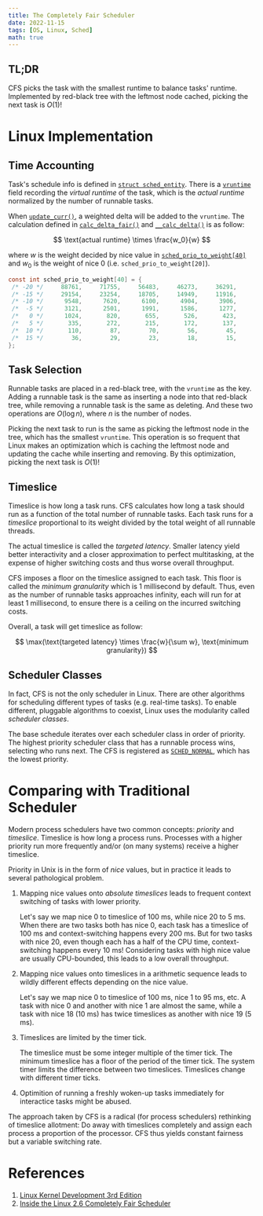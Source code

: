 ```yaml
---
title: The Completely Fair Scheduler
date: 2022-11-15
tags: [OS, Linux, Sched]
math: true
---
```


## TL;DR

CFS picks the task with the smallest runtime to balance tasks' runtime. Implemented by red-black tree with the leftmost node cached, picking the next task is $O(1)$!

# Linux Implementation

## Time Accounting

Task's schedule info is defined in [`struct sched_entity`](https://github.com/torvalds/linux/blob/fef7fd48922d11b22620e19f9c9101647bfe943d/include/linux/sched.h#L547).
There is a [`vruntime`](https://github.com/torvalds/linux/blob/fef7fd48922d11b22620e19f9c9101647bfe943d/include/linux/sched.h#L556) field recording the _virtual runtime_ of the task, which is the _actual runtime_ normalized by the number of runnable tasks.

When [`update_curr()`](https://github.com/torvalds/linux/blob/fef7fd48922d11b22620e19f9c9101647bfe943d/kernel/sched/fair.c#L882), a weighted delta will be added to the `vruntime`.
The calculation defined in [`calc_delta_fair()`](https://github.com/torvalds/linux/blob/fef7fd48922d11b22620e19f9c9101647bfe943d/kernel/sched/fair.c#L694) and [`__calc_delta()`](https://github.com/torvalds/linux/blob/fef7fd48922d11b22620e19f9c9101647bfe943d/kernel/sched/fair.c#L308:12) is as follow:

$$
\text{actual runtime} \times \frac{w_0}{w}
$$

where $w$ is the weight decided by nice value in [`sched_prio_to_weight[40]`](https://github.com/torvalds/linux/blob/fef7fd48922d11b22620e19f9c9101647bfe943d/kernel/sched/core.c#L11180) and $w_0$ is the weight of nice 0 (i.e. `sched_prio_to_weight[20]`).

```c
const int sched_prio_to_weight[40] = {
 /* -20 */     88761,     71755,     56483,     46273,     36291,
 /* -15 */     29154,     23254,     18705,     14949,     11916,
 /* -10 */      9548,      7620,      6100,      4904,      3906,
 /*  -5 */      3121,      2501,      1991,      1586,      1277,
 /*   0 */      1024,       820,       655,       526,       423,
 /*   5 */       335,       272,       215,       172,       137,
 /*  10 */       110,        87,        70,        56,        45,
 /*  15 */        36,        29,        23,        18,        15,
};
```

## Task Selection

Runnable tasks are placed in a red-black tree, with the `vruntime` as the key. Adding a runnable task is the same as inserting a node into that red-black tree, while removing a runnable task is the same as deleting. And these two operations are $O(\log{n})$, where $n$ is the number of nodes.

Picking the next task to run is the same as picking the leftmost node in the tree, which has the smallest `vruntime`. This operation is so frequent that Linux makes an optimization which is caching the leftmost node and updating the cache while inserting and removing. By this optimization, picking the next task is $O(1)$!

## Timeslice

Timeslice is how long a task runs. CFS calculates how long a task should run as a function of the total number of runnable tasks. Each task runs for a _timeslice_ proportional to its weight divided by the total weight of all runnable threads.

The actual timeslice is called the _targeted latency_. Smaller latency yield better interactivity and a closer approximation to perfect multitasking, at the expense of higher switching costs and thus worse overall throughput.

CFS imposes a floor on the timeslice assigned to each task. This floor is called the _minimum granularity_ which is 1 millisecond by default. Thus, even as the number of runnable tasks approaches infinity, each will run for at least 1 millisecond, to ensure there is a ceiling on the incurred switching costs.

Overall, a task will get timeslice as follow:

$$
\max(\text{targeted latency} \times \frac{w}{\sum w}, \text{minimum granularity})
$$

## Scheduler Classes

In fact, CFS is not the only scheduler in Linux. There are other algorithms for scheduling different types of tasks (e.g. real-time tasks). To enable different, pluggable algorithms to coexist, Linux uses the modularity called _scheduler classes_.

The base schedule iterates over each scheduler class in order of priority. The highest priority scheduler class that has a runnable process wins, selecting who runs next. The CFS is registered as [`SCHED_NORMAL`](https://github.com/torvalds/linux/blob/fef7fd48922d11b22620e19f9c9101647bfe943d/include/uapi/linux/sched.h#L114), which has the lowest priority.

# Comparing with Traditional Scheduler

Modern process schedulers have two common concepts: _priority_ and _timeslice_. Timeslice is how long a process runs. Processes with a higher priority run more frequently and/or (on many systems) receive a higher timeslice.

Priority in Unix is in the form of _nice_ values, but in practice it leads to several pathological problem.

1. Mapping nice values onto _absolute timeslices_ leads to frequent context switching of tasks with lower priority.

   Let's say we map nice 0 to timeslice of 100 ms, while nice 20 to 5 ms. When there are two tasks both has nice 0, each task has a timeslice of 100 ms and context-switching happens every 200 ms. But for two tasks with nice 20, even though each has a half of the CPU time, context-switching happens every 10 ms! Considering tasks with high nice value are usually CPU-bounded, this leads to a low overall throughput.

1. Mapping nice values onto timeslices in a arithmetic sequence leads to wildly different effects depending on the nice value.

   Let's say we map nice 0 to timeslice of 100 ms, nice 1 to 95 ms, etc. A task with nice 0 and another with nice 1 are almost the same, while a task with nice 18 (10 ms) has twice timeslices as another with nice 19 (5 ms).

1. Timeslices are limited by the timer tick.

   The timeslice must be some integer multiple of the timer tick. The minimum timeslice has a floor of the period of the timer tick. The system timer limits the difference between two timeslices. Timeslices change with different timer ticks.

1. Optimition of running a freshly woken-up tasks immediately for interactice tasks might be abused.

The approach taken by CFS is a radical (for process schedulers) rethinking of timeslice allotment: Do away with timeslices completely and assign each process a proportion of the processor. CFS thus yields constant fairness but a variable switching rate.

# References

1. [Linux Kernel Development 3rd Edition](https://www.amazon.com/Linux-Kernel-Development-Robert-Love/dp/0672329468)
1. [Inside the Linux 2.6 Completely Fair Scheduler](https://developer.ibm.com/tutorials/l-completely-fair-scheduler)
